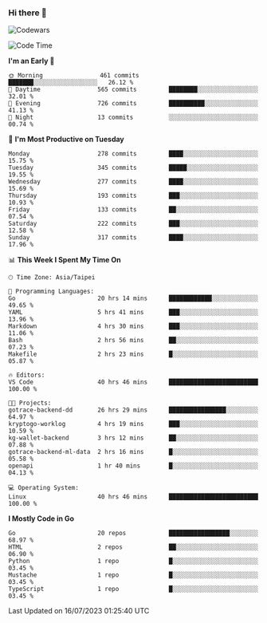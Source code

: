### Hi there 👋

![Codewars](https://www.codewars.com/users/omegaatt36/badges/small)

<!--START_SECTION:waka-->
![Code Time](http://img.shields.io/badge/Code%20Time-1%2C299%20hrs%2032%20mins-blue)

**I'm an Early 🐤** 

```text
🌞 Morning                461 commits         ███████░░░░░░░░░░░░░░░░░░   26.12 % 
🌆 Daytime                565 commits         ████████░░░░░░░░░░░░░░░░░   32.01 % 
🌃 Evening                726 commits         ██████████░░░░░░░░░░░░░░░   41.13 % 
🌙 Night                  13 commits          ░░░░░░░░░░░░░░░░░░░░░░░░░   00.74 % 
```
📅 **I'm Most Productive on Tuesday** 

```text
Monday                   278 commits         ████░░░░░░░░░░░░░░░░░░░░░   15.75 % 
Tuesday                  345 commits         █████░░░░░░░░░░░░░░░░░░░░   19.55 % 
Wednesday                277 commits         ████░░░░░░░░░░░░░░░░░░░░░   15.69 % 
Thursday                 193 commits         ███░░░░░░░░░░░░░░░░░░░░░░   10.93 % 
Friday                   133 commits         ██░░░░░░░░░░░░░░░░░░░░░░░   07.54 % 
Saturday                 222 commits         ███░░░░░░░░░░░░░░░░░░░░░░   12.58 % 
Sunday                   317 commits         ████░░░░░░░░░░░░░░░░░░░░░   17.96 % 
```


📊 **This Week I Spent My Time On** 

```text
🕑︎ Time Zone: Asia/Taipei

💬 Programming Languages: 
Go                       20 hrs 14 mins      ████████████░░░░░░░░░░░░░   49.65 % 
YAML                     5 hrs 41 mins       ███░░░░░░░░░░░░░░░░░░░░░░   13.96 % 
Markdown                 4 hrs 30 mins       ███░░░░░░░░░░░░░░░░░░░░░░   11.06 % 
Bash                     2 hrs 56 mins       ██░░░░░░░░░░░░░░░░░░░░░░░   07.23 % 
Makefile                 2 hrs 23 mins       █░░░░░░░░░░░░░░░░░░░░░░░░   05.87 % 

🔥 Editors: 
VS Code                  40 hrs 46 mins      █████████████████████████   100.00 % 

🐱‍💻 Projects: 
gotrace-backend-dd       26 hrs 29 mins      ████████████████░░░░░░░░░   64.97 % 
kryptogo-worklog         4 hrs 19 mins       ███░░░░░░░░░░░░░░░░░░░░░░   10.59 % 
kg-wallet-backend        3 hrs 12 mins       ██░░░░░░░░░░░░░░░░░░░░░░░   07.88 % 
gotrace-backend-ml-data  2 hrs 16 mins       █░░░░░░░░░░░░░░░░░░░░░░░░   05.58 % 
openapi                  1 hr 40 mins        █░░░░░░░░░░░░░░░░░░░░░░░░   04.13 % 

💻 Operating System: 
Linux                    40 hrs 46 mins      █████████████████████████   100.00 % 
```

**I Mostly Code in Go** 

```text
Go                       20 repos            █████████████████░░░░░░░░   68.97 % 
HTML                     2 repos             ██░░░░░░░░░░░░░░░░░░░░░░░   06.90 % 
Python                   1 repo              █░░░░░░░░░░░░░░░░░░░░░░░░   03.45 % 
Mustache                 1 repo              █░░░░░░░░░░░░░░░░░░░░░░░░   03.45 % 
TypeScript               1 repo              █░░░░░░░░░░░░░░░░░░░░░░░░   03.45 % 
```




 Last Updated on 16/07/2023 01:25:40 UTC
<!--END_SECTION:waka-->

<!--
**omegaatt36/omegaatt36** is a ✨ _special_ ✨ repository because its `README.md` (this file) appears on your GitHub profile.

Here are some ideas to get you started:

- 🔭 I’m currently working on ...
- 🌱 I’m currently learning ...
- 👯 I’m looking to collaborate on ...
- 🤔 I’m looking for help with ...
- 💬 Ask me about ...
- 📫 How to reach me: ...
- 😄 Pronouns: ...
- ⚡ Fun fact: ...
-->
